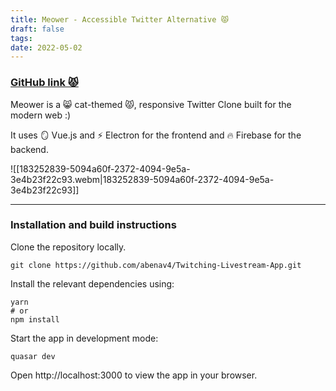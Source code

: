 ```yaml
---
title: Meower - Accessible Twitter Alternative 😾
draft: false
tags:
date: 2022-05-02
---
```


### [GitHub link 😾](https://github.com/abenav4/Meower-Twitter-Alternative)

Meower is a 😸 cat-themed 😾, responsive Twitter Clone built for the modern web :)

It uses 🪞 Vue.js and ⚡ Electron for the frontend and 🔥 Firebase for the backend.

![[183252839-5094a60f-2372-4094-9e5a-3e4b23f22c93.webm|183252839-5094a60f-2372-4094-9e5a-3e4b23f22c93]]

---

### Installation and build instructions

Clone the repository locally.

```
git clone https://github.com/abenav4/Twitching-Livestream-App.git
```

Install the relevant dependencies using:

```
yarn
# or
npm install
```

Start the app in development mode:

```
quasar dev
```

Open http://localhost:3000 to view the app in your browser.
